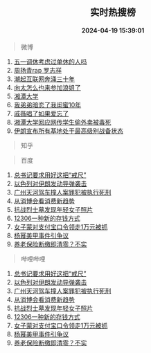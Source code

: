 <div align="center"><h2>实时热搜榜</h2><h4>2024-04-19 15:39:01</h4></div>

> 微博  

1. [五一调休考虑过单休的人吗](https://s.weibo.com/weibo?q=%23%E4%BA%94%E4%B8%80%E8%B0%83%E4%BC%91%E8%80%83%E8%99%91%E8%BF%87%E5%8D%95%E4%BC%91%E7%9A%84%E4%BA%BA%E5%90%97%23&t=31&band_rank=1&Refer=top)<br />
2. [周扬青rap 罗志祥](https://s.weibo.com/weibo?q=%E5%91%A8%E6%89%AC%E9%9D%92rap%20%E7%BD%97%E5%BF%97%E7%A5%A5&t=31&band_rank=2&Refer=top)<br />
3. [潮起互联网奔涌三十年](https://s.weibo.com/weibo?q=%23%E6%BD%AE%E8%B5%B7%E4%BA%92%E8%81%94%E7%BD%91%E5%A5%94%E6%B6%8C%E4%B8%89%E5%8D%81%E5%B9%B4%23&t=31&band_rank=3&Refer=top)<br />
4. [向太怎么也来参加浪姐了](https://s.weibo.com/weibo?q=%E5%90%91%E5%A4%AA%E6%80%8E%E4%B9%88%E4%B9%9F%E6%9D%A5%E5%8F%82%E5%8A%A0%E6%B5%AA%E5%A7%90%E4%BA%86&t=31&band_rank=4&Refer=top)<br />
5. [湘潭大学](https://s.weibo.com/weibo?q=%E6%B9%98%E6%BD%AD%E5%A4%A7%E5%AD%A6&t=31&band_rank=5&Refer=top)<br />
6. [我弟弟暗恋了我闺蜜10年](https://s.weibo.com/weibo?q=%E6%88%91%E5%BC%9F%E5%BC%9F%E6%9A%97%E6%81%8B%E4%BA%86%E6%88%91%E9%97%BA%E8%9C%9C10%E5%B9%B4&t=31&band_rank=6&Refer=top)<br />
7. [戚薇唱了如果爱忘了](https://s.weibo.com/weibo?q=%E6%88%9A%E8%96%87%E5%94%B1%E4%BA%86%E5%A6%82%E6%9E%9C%E7%88%B1%E5%BF%98%E4%BA%86&t=31&band_rank=7&Refer=top)<br />
8. [湘潭大学回应网传学生偷外卖被毒死](https://s.weibo.com/weibo?q=%23%E6%B9%98%E6%BD%AD%E5%A4%A7%E5%AD%A6%E5%9B%9E%E5%BA%94%E7%BD%91%E4%BC%A0%E5%AD%A6%E7%94%9F%E5%81%B7%E5%A4%96%E5%8D%96%E8%A2%AB%E6%AF%92%E6%AD%BB%23&t=31&band_rank=8&Refer=top)<br />
9. [伊朗宣布所有基地处于最高级别战备状态](https://s.weibo.com/weibo?q=%23%E4%BC%8A%E6%9C%97%E5%AE%A3%E5%B8%83%E6%89%80%E6%9C%89%E5%9F%BA%E5%9C%B0%E5%A4%84%E4%BA%8E%E6%9C%80%E9%AB%98%E7%BA%A7%E5%88%AB%E6%88%98%E5%A4%87%E7%8A%B6%E6%80%81%23&t=31&band_rank=9&Refer=top)<br />

> 知乎  


> 百度  

1. [总书记要求用好这把“戒尺”](https://www.baidu.com/s?wd=%E6%80%BB%E4%B9%A6%E8%AE%B0%E8%A6%81%E6%B1%82%E7%94%A8%E5%A5%BD%E8%BF%99%E6%8A%8A%E2%80%9C%E6%88%92%E5%B0%BA%E2%80%9D&sa=fyb_news&rsv_dl=fyb_news)<br />
2. [以色列对伊朗发动导弹袭击](https://www.baidu.com/s?wd=%E4%BB%A5%E8%89%B2%E5%88%97%E5%AF%B9%E4%BC%8A%E6%9C%97%E5%8F%91%E5%8A%A8%E5%AF%BC%E5%BC%B9%E8%A2%AD%E5%87%BB&sa=fyb_news&rsv_dl=fyb_news)<br />
3. [广州天河驾车撞人案罪犯被执行死刑](https://www.baidu.com/s?wd=%E5%B9%BF%E5%B7%9E%E5%A4%A9%E6%B2%B3%E9%A9%BE%E8%BD%A6%E6%92%9E%E4%BA%BA%E6%A1%88%E7%BD%AA%E7%8A%AF%E8%A2%AB%E6%89%A7%E8%A1%8C%E6%AD%BB%E5%88%91&sa=fyb_news&rsv_dl=fyb_news)<br />
4. [从消博会看消费新趋势](https://www.baidu.com/s?wd=%E4%BB%8E%E6%B6%88%E5%8D%9A%E4%BC%9A%E7%9C%8B%E6%B6%88%E8%B4%B9%E6%96%B0%E8%B6%8B%E5%8A%BF&sa=fyb_news&rsv_dl=fyb_news)<br />
5. [抗战烈士墓发现年轻女子照片](https://www.baidu.com/s?wd=%E6%8A%97%E6%88%98%E7%83%88%E5%A3%AB%E5%A2%93%E5%8F%91%E7%8E%B0%E5%B9%B4%E8%BD%BB%E5%A5%B3%E5%AD%90%E7%85%A7%E7%89%87&sa=fyb_news&rsv_dl=fyb_news)<br />
6. [12306一种新的存钱方式](https://www.baidu.com/s?wd=12306%E4%B8%80%E7%A7%8D%E6%96%B0%E7%9A%84%E5%AD%98%E9%92%B1%E6%96%B9%E5%BC%8F&sa=fyb_news&rsv_dl=fyb_news)<br />
7. [女子蒙对支付宝口令领走1万元被抓](https://www.baidu.com/s?wd=%E5%A5%B3%E5%AD%90%E8%92%99%E5%AF%B9%E6%94%AF%E4%BB%98%E5%AE%9D%E5%8F%A3%E4%BB%A4%E9%A2%86%E8%B5%B01%E4%B8%87%E5%85%83%E8%A2%AB%E6%8A%93&sa=fyb_news&rsv_dl=fyb_news)<br />
8. [杨幂美甲事件引争议](https://www.baidu.com/s?wd=%E6%9D%A8%E5%B9%82%E7%BE%8E%E7%94%B2%E4%BA%8B%E4%BB%B6%E5%BC%95%E4%BA%89%E8%AE%AE&sa=fyb_news&rsv_dl=fyb_news)<br />
9. [养老保险断缴即清零？不实](https://www.baidu.com/s?wd=%E5%85%BB%E8%80%81%E4%BF%9D%E9%99%A9%E6%96%AD%E7%BC%B4%E5%8D%B3%E6%B8%85%E9%9B%B6%EF%BC%9F%E4%B8%8D%E5%AE%9E&sa=fyb_news&rsv_dl=fyb_news)<br />

> 哔哩哔哩  

1. [总书记要求用好这把“戒尺”](https://www.baidu.com/s?wd=%E6%80%BB%E4%B9%A6%E8%AE%B0%E8%A6%81%E6%B1%82%E7%94%A8%E5%A5%BD%E8%BF%99%E6%8A%8A%E2%80%9C%E6%88%92%E5%B0%BA%E2%80%9D&sa=fyb_news&rsv_dl=fyb_news)<br />
2. [以色列对伊朗发动导弹袭击](https://www.baidu.com/s?wd=%E4%BB%A5%E8%89%B2%E5%88%97%E5%AF%B9%E4%BC%8A%E6%9C%97%E5%8F%91%E5%8A%A8%E5%AF%BC%E5%BC%B9%E8%A2%AD%E5%87%BB&sa=fyb_news&rsv_dl=fyb_news)<br />
3. [广州天河驾车撞人案罪犯被执行死刑](https://www.baidu.com/s?wd=%E5%B9%BF%E5%B7%9E%E5%A4%A9%E6%B2%B3%E9%A9%BE%E8%BD%A6%E6%92%9E%E4%BA%BA%E6%A1%88%E7%BD%AA%E7%8A%AF%E8%A2%AB%E6%89%A7%E8%A1%8C%E6%AD%BB%E5%88%91&sa=fyb_news&rsv_dl=fyb_news)<br />
4. [从消博会看消费新趋势](https://www.baidu.com/s?wd=%E4%BB%8E%E6%B6%88%E5%8D%9A%E4%BC%9A%E7%9C%8B%E6%B6%88%E8%B4%B9%E6%96%B0%E8%B6%8B%E5%8A%BF&sa=fyb_news&rsv_dl=fyb_news)<br />
5. [抗战烈士墓发现年轻女子照片](https://www.baidu.com/s?wd=%E6%8A%97%E6%88%98%E7%83%88%E5%A3%AB%E5%A2%93%E5%8F%91%E7%8E%B0%E5%B9%B4%E8%BD%BB%E5%A5%B3%E5%AD%90%E7%85%A7%E7%89%87&sa=fyb_news&rsv_dl=fyb_news)<br />
6. [12306一种新的存钱方式](https://www.baidu.com/s?wd=12306%E4%B8%80%E7%A7%8D%E6%96%B0%E7%9A%84%E5%AD%98%E9%92%B1%E6%96%B9%E5%BC%8F&sa=fyb_news&rsv_dl=fyb_news)<br />
7. [女子蒙对支付宝口令领走1万元被抓](https://www.baidu.com/s?wd=%E5%A5%B3%E5%AD%90%E8%92%99%E5%AF%B9%E6%94%AF%E4%BB%98%E5%AE%9D%E5%8F%A3%E4%BB%A4%E9%A2%86%E8%B5%B01%E4%B8%87%E5%85%83%E8%A2%AB%E6%8A%93&sa=fyb_news&rsv_dl=fyb_news)<br />
8. [杨幂美甲事件引争议](https://www.baidu.com/s?wd=%E6%9D%A8%E5%B9%82%E7%BE%8E%E7%94%B2%E4%BA%8B%E4%BB%B6%E5%BC%95%E4%BA%89%E8%AE%AE&sa=fyb_news&rsv_dl=fyb_news)<br />
9. [养老保险断缴即清零？不实](https://www.baidu.com/s?wd=%E5%85%BB%E8%80%81%E4%BF%9D%E9%99%A9%E6%96%AD%E7%BC%B4%E5%8D%B3%E6%B8%85%E9%9B%B6%EF%BC%9F%E4%B8%8D%E5%AE%9E&sa=fyb_news&rsv_dl=fyb_news)<br />
